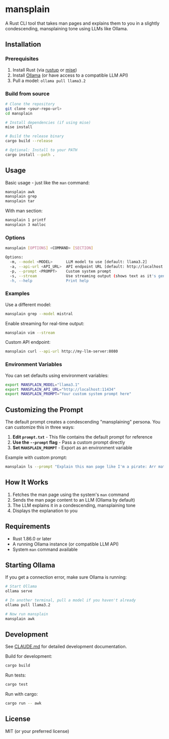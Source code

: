 # mansplain

A Rust CLI tool that takes man pages and explains them to you in a slightly condescending, mansplaining tone using LLMs like Ollama.

## Installation

### Prerequisites

1. Install Rust (via [rustup](https://rustup.rs/) or [mise](https://mise.jdx.dev/))
2. Install [Ollama](https://ollama.ai/) (or have access to a compatible LLM API)
3. Pull a model: `ollama pull llama3.2`

### Build from source

```bash
# Clone the repository
git clone <your-repo-url>
cd mansplain

# Install dependencies (if using mise)
mise install

# Build the release binary
cargo build --release

# Optional: Install to your PATH
cargo install --path .
```

## Usage

Basic usage - just like the `man` command:

```bash
mansplain awk
mansplain grep
mansplain tar
```

With man section:

```bash
mansplain 1 printf
mansplain 3 malloc
```

### Options

```bash
mansplain [OPTIONS] <COMMAND> [SECTION]

Options:
  -m, --model <MODEL>      LLM model to use [default: llama3.2]
  -a, --api-url <API_URL>  API endpoint URL [default: http://localhost:11434]
  -p, --prompt <PROMPT>    Custom system prompt
  -s, --stream             Use streaming output (shows text as it's generated)
  -h, --help               Print help
```

### Examples

Use a different model:
```bash
mansplain grep --model mistral
```

Enable streaming for real-time output:
```bash
mansplain vim --stream
```

Custom API endpoint:
```bash
mansplain curl --api-url http://my-llm-server:8080
```

### Environment Variables

You can set defaults using environment variables:

```bash
export MANSPLAIN_MODEL="llama3.1"
export MANSPLAIN_API_URL="http://localhost:11434"
export MANSPLAIN_PROMPT="Your custom system prompt here"
```

## Customizing the Prompt

The default prompt creates a condescending "mansplaining" persona. You can customize this in three ways:

1. **Edit `prompt.txt`** - This file contains the default prompt for reference
2. **Use the `--prompt` flag** - Pass a custom prompt directly
3. **Set `MANSPLAIN_PROMPT`** - Export as an environment variable

Example with custom prompt:
```bash
mansplain ls --prompt "Explain this man page like I'm a pirate: Arr matey!"
```

## How It Works

1. Fetches the man page using the system's `man` command
2. Sends the man page content to an LLM (Ollama by default)
3. The LLM explains it in a condescending, mansplaining tone
4. Displays the explanation to you

## Requirements

- Rust 1.86.0 or later
- A running Ollama instance (or compatible LLM API)
- System `man` command available

## Starting Ollama

If you get a connection error, make sure Ollama is running:

```bash
# Start Ollama
ollama serve

# In another terminal, pull a model if you haven't already
ollama pull llama3.2

# Now run mansplain
mansplain awk
```

## Development

See [CLAUDE.md](CLAUDE.md) for detailed development documentation.

Build for development:
```bash
cargo build
```

Run tests:
```bash
cargo test
```

Run with cargo:
```bash
cargo run -- awk
```

## License

MIT (or your preferred license)

